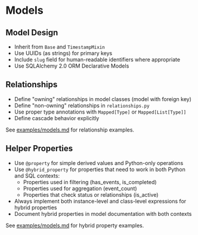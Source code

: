 # Models

## Model Design
- Inherit from `Base` and `TimestampMixin`
- Use UUIDs (as strings) for primary keys
- Include `slug` field for human-readable identifiers where appropriate
- Use SQLAlchemy 2.0 ORM Declarative Models

## Relationships
- Define "owning" relationships in model classes (model with foreign key)
- Define "non-owning" relationships in `relationships.py`
- Use proper type annotations with `Mapped[Type]` or `Mapped[List[Type]]`
- Define cascade behavior explicitly

See [examples/models.md](examples/models.md) for relationship examples.

## Helper Properties

- Use `@property` for simple derived values and Python-only operations
- Use `@hybrid_property` for properties that need to work in both Python and SQL contexts:
  - Properties used in filtering (has_events, is_completed)
  - Properties used for aggregation (event_count)
  - Properties that check status or relationships (is_active)
- Always implement both instance-level and class-level expressions for hybrid properties
- Document hybrid properties in model documentation with both contexts

See [examples/models.md](examples/models.md) for hybrid property examples.
